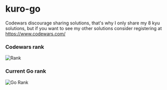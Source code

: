 # kuro-go

Codewars discourage sharing solutions, that's why I only share my 8 kyu solutions, but if you want to see my other solutions consider registering at https://www.codewars.com/

### Codewars rank
![Rank](https://www.codewars.com/users/kurovale/badges/large)

### Current Go rank

![Go Rank](https://shields.io/badge/-7%20kyu-white?logo=go&style=for-the-badge)
